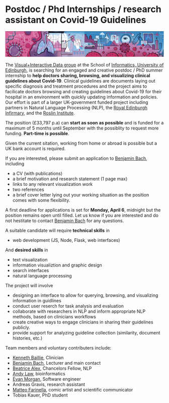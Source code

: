 # Postdoc / Phd Internships / research assistant on Covid-19 Guidelines

![](figures/covid-browser.png)

The [Visual+Interactive Data group](https://visualinteractivedata.github.io) at the School of [Informatics, University of Edinburgh](https://www.ed.ac.uk/informatics), is searching for an engaged and creative postdoc / PhD summer internship to __help doctors sharing, browsing, and visualizing clinical guidelines about Covid-19__. Clinical guidelines are documents laying out specific diagnosis and treatment procedures and the project aims to facilicate doctors browsing and creating guidelines about Covid-19 for their hospital in an environment with quickly updating information and policies. Our effort is part of a larger UK-government funded project including partners in Natural Language Processing (NLP), the [Royal Edinburgh Infirmary](https://www.nhslothian.scot/GoingToHospital/Locations/RIE/Pages/default.aspx), and the [Roslin Institute](https://www.ed.ac.uk/roslin). 

The position (£33,797 p.a) can __start as soon as possible__ and is funded for a maximum of 5 months until September with the possiblity to request more funding.  __Part-time is possible__.

Given the current sitation, working from home or abroad is possible but a UK bank account is required. 

If you are interested, please submit an application to [Benjamin Bach](mailto:bbach@inf.ed.ac.uk), including
* a CV (with publications)
* a brief motivation and research statement (1 page max)
* links to any relevant visualization work
* two references
* a brief cover letter lying out your working situation as the position comes with some flexibility.

A first deadline for applications is set for __Monday, April 6__, midnight but the position remains open until filled. Let us know if you are interested and do not hestitate to contact [Benjamin Bach](bbach@inf.ed.ac.uk) for any questions.

A suitable candidate will require __technical skills__ in 
* web development (JS, Node, Flask, web interfaces)

And __desired skills__ in 
* text visualization 
* information visualiztion and graphic design
* search interfaces
* natural language processing

The project will involve 
* designing an interface to allow for querying, browsing, and visualizing information in guidlines
* conduct user reserch for task analysis and evaluation
* collaborate with researchers in NLP and inform appropriate NLP methods, based on clinicians workflows
* create creative ways to engage clinicians in sharing their guidelines publicly.
* provide support for analyzing guideline collection (similarity, document histories, etc.)

Team members and voluntary contributers include: 
* [Kenneth Baillie](https://www.ed.ac.uk/clinical-sciences/divisionpgdi/anaesthesia/team-members/researchers/dr-kenny-baillie), Clinician
* [Benjamin Bach](http://benjbach.me), Lecturer and main contact
* [Beatrice Alex](https://www.ed.ac.uk/profile/dr-beatrice-alex), Chancelors Fellow, NLP
* [Andy Law](https://www.ed.ac.uk/profile/andy-law), bioinformatics
* [Evan Morgan](https://www.research.ed.ac.uk/portal/en/persons/evan-morgan(0d60e141-a185-4709-a2c0-b18af3a1b3e4).html), Software engineer
* Andreas Gravis, research assistant
* [Matteo Farinella](https://matteofarinella.com), comic artist and scientific communicator
* Tobias Kauer, PhD student
